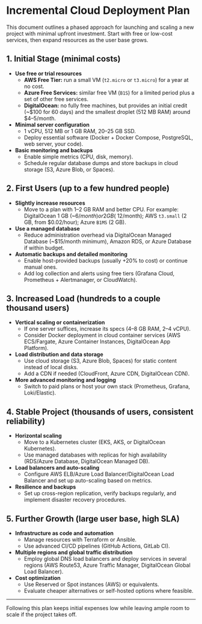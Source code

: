 # Incremental Cloud Deployment Plan

This document outlines a phased approach for launching and scaling a new project with minimal upfront investment. Start with free or low-cost services, then expand resources as the user base grows.

## 1. Initial Stage (minimal costs)
- **Use free or trial resources**
  - **AWS Free Tier:** run a small VM (`t2.micro` or `t3.micro`) for a year at no cost.
  - **Azure Free Services:** similar free VM (`B1S`) for a limited period plus a set of other free services.
  - **DigitalOcean:** no fully free machines, but provides an initial credit (~$100 for 60 days) and the smallest droplet (512 MB RAM) around $4–5/month.
- **Minimal server configuration**
  - 1 vCPU, 512 MB or 1 GB RAM, 20–25 GB SSD.
  - Deploy essential software (Docker + Docker Compose, PostgreSQL, web server, your code).
- **Basic monitoring and backups**
  - Enable simple metrics (CPU, disk, memory).
  - Schedule regular database dumps and store backups in cloud storage (S3, Azure Blob, or Spaces).

## 2. First Users (up to a few hundred people)
- **Slightly increase resources**
  - Move to a plan with 1–2 GB RAM and better CPU. For example: DigitalOcean 1 GB (~$6/month) or 2 GB (~$12/month); AWS `t3.small` (2 GB, from $0.02/hour); Azure `B1MS` (2 GB).
- **Use a managed database**
  - Reduce administration overhead via DigitalOcean Managed Database (~$15/month minimum), Amazon RDS, or Azure Database if within budget.
- **Automatic backups and detailed monitoring**
  - Enable host-provided backups (usually +20% to cost) or continue manual ones.
  - Add log collection and alerts using free tiers (Grafana Cloud, Prometheus + Alertmanager, or CloudWatch).

## 3. Increased Load (hundreds to a couple thousand users)
- **Vertical scaling or containerization**
  - If one server suffices, increase its specs (4–8 GB RAM, 2–4 vCPU).
  - Consider Docker deployment in cloud container services (AWS ECS/Fargate, Azure Container Instances, DigitalOcean App Platform).
- **Load distribution and data storage**
  - Use cloud storage (S3, Azure Blob, Spaces) for static content instead of local disks.
  - Add a CDN if needed (CloudFront, Azure CDN, DigitalOcean CDN).
- **More advanced monitoring and logging**
  - Switch to paid plans or host your own stack (Prometheus, Grafana, Loki/Elastic).

## 4. Stable Project (thousands of users, consistent reliability)
- **Horizontal scaling**
  - Move to a Kubernetes cluster (EKS, AKS, or DigitalOcean Kubernetes).
  - Use managed databases with replicas for high availability (RDS/Azure Database, DigitalOcean Managed DB).
- **Load balancers and auto-scaling**
  - Configure AWS ELB/Azure Load Balancer/DigitalOcean Load Balancer and set up auto-scaling based on metrics.
- **Resilience and backups**
  - Set up cross-region replication, verify backups regularly, and implement disaster recovery procedures.

## 5. Further Growth (large user base, high SLA)
- **Infrastructure as code and automation**
  - Manage resources with Terraform or Ansible.
  - Use advanced CI/CD pipelines (GitHub Actions, GitLab CI).
- **Multiple regions and global traffic distribution**
  - Employ global DNS load balancers and deploy services in several regions (AWS Route53, Azure Traffic Manager, DigitalOcean Global Load Balancer).
- **Cost optimization**
  - Use Reserved or Spot instances (AWS) or equivalents.
  - Evaluate cheaper alternatives or self-hosted options where feasible.

---

Following this plan keeps initial expenses low while leaving ample room to scale if the project takes off.
